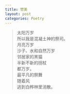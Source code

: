 ```yaml
---
title: 赞美
layout: post
categories: Poetry
---
```

> 太阳万岁<br>所以我是混凝土神的祭司。<br>月亮万岁<br>沙子、水和自然万岁<br>邻居家的黑猫<br>半新不新的拐杖<br>都万岁。<br>最平凡的祭舞<br>	随着风<br>逃到白桦林里消散。